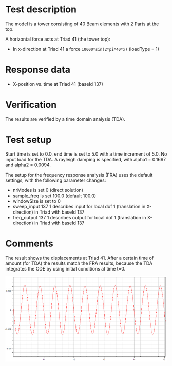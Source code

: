 <!---
  SPDX-FileCopyrightText: 2023 SAP SE

  SPDX-License-Identifier: Apache-2.0

  This file is part of FEDEM - https://openfedem.org
--->

# Test description

The model is a tower consisting of 40 Beam elements with 2 Parts at the top.

A horizontal force acts at Triad 41 (the tower top):

* In x-direction at Triad 41 a force `10000*sin(2*pi*40*x)` (loadType = 1)

# Response data

* X-position vs. time at Triad 41 (baseId 137)

# Verification

The results are verified by a time domain analysis (TDA).

# Test setup

Start time is set to 0.0, end time is set to 5.0 with a time increment of 5.0.
No input load for the TDA.
A rayleigh damping is specified, with alpha1 = 0.1697 and alpha2 = 0.0094.

The setup for the frequency response analysis (FRA) uses the default settings,
with the following parameter changes:

* nrModes is set 0 (direct solution)
* sample_freq is set 100.0 (default 100.0)
* windowSize is set to 0
* sweep_input 137 1 describes input for local dof 1 (translation in X-direction) in Triad with baseId 137
* freq_output 137 1 describes output for local dof 1 (translation in X-direction) in Triad with baseId 137

# Comments

The result shows the displacements at Triad 41.
After a certain time of amount (for TDA) the results match the FRA results,
because the TDA integrates the ODE by using initial conditions at time t=0.

![Frequency response results](../img/fedem_triad137_dx.png "X-displacement at Triad 41 for the FRA")

